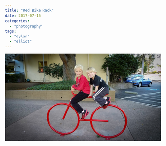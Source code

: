 ```yaml
---
title: "Red Bike Rack"
date: 2017-07-15
categories: 
  - "photography"
tags: 
  - "dylan"
  - "elliot"
---
```


![](images/1407-2017-0533158244372320485.jpeg)
